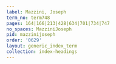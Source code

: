 ```yaml
---
label: Mazzini, Joseph
term_no: term748
pages: 164|166|213|428|634|701|734|747
no_spaces: MazziniJoseph
pid: mazzinijoseph
order: '0629'
layout: generic_index_term
collection: index-headings
---
```

